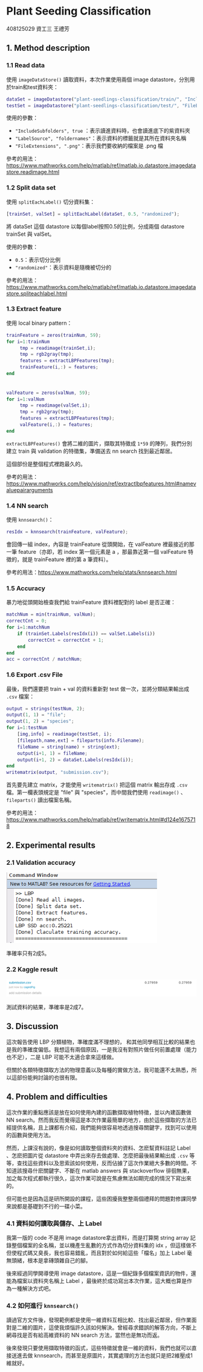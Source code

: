 # **Plant Seeding Classification**

408125029 資工三 王禮芳

## 1. Method description

### 1.1 Read data

使用 `imageDataStore()` 讀取資料，本次作業使用兩個 image datastore，分別用於train和test資料夾：

```matlab
dataSet = imageDatastore("plant-seedlings-classification/train/", "IncludeSubfolders", true, "LabelSource", "foldernames", "FileExtensions", ".png");
testSet = imageDatastore("plant-seedlings-classification/test/", "FileExtensions", ".png");
```

使用的參數：

* `"IncludeSubfolders", true` ：表示讀進資料時，也會讀進底下的紫資料夾
* `"LabelSource", "foldernames"`：表示資料的標籤就是其所在資料夾名稱
*  `"FileExtensions", ".png"`：表示我們要收納的檔案是 .png 檔

參考的用法：https://www.mathworks.com/help/matlab/ref/matlab.io.datastore.imagedatastore.readimage.html

### 1.2 Split data set

使用 `splitEachLabel()` 切分資料集：

```matlab
[trainSet, valSet] = splitEachLabel(dataSet, 0.5, "randomized");
```

將 dataSet 這個 datastore 以每個label按照0.5的比例，分成兩個 datastore trainSet 與 valSet。

使用的參數：

* `0.5`：表示切分比例
* `"randomized"`：表示資料是隨機被切分的

參考的用法：https://www.mathworks.com/help/matlab/ref/matlab.io.datastore.imagedatastore.spliteachlabel.html

### 1.3 Extract feature

使用 local binary pattern：

```matlab
trainFeature = zeros(trainNum, 59);
for i=1:trainNum
     tmp = readimage(trainSet,i);
     tmp = rgb2gray(tmp);
     features = extractLBPFeatures(tmp);
     trainFeature(i,:) = features;
end


valFeature = zeros(valNum, 59);
for i=1:valNum
     tmp = readimage(valSet,i);
     tmp = rgb2gray(tmp);
     features = extractLBPFeatures(tmp);
     valFeature(i,:) = features;
end
```

`extractLBPFeatures()` 會將二維的圖片，擷取其特徵成 `1*59` 的陣列，我們分別建立 train 與 validation 的特徵集，準備送去 nn search 找到最近鄰居。

這個部份是整個程式裡跑最久的。

參考的用法：https://www.mathworks.com/help/vision/ref/extractlbpfeatures.html#namevaluepairarguments

### 1.4 NN search

使用 `knnsearch()`：

```matlab
resIdx = knnsearch(trainFeature, valFeature);
```

會回傳一組 index，內容是 trainFeature 從頭開始，在 valFeature 裡最接近的那一筆 feature（亦即，若 index 第一個元素是 a ，那最靠近第一個 valFeature 特徵的，就是 trainFeature 裡的第 a 筆資料）。

參考的用法：https://www.mathworks.com/help/stats/knnsearch.html

### 1.5 Accuracy

暴力地從頭開始檢查我們給 trainFeature 資料裡配對的 label 是否正確：

```matlab
matchNum = min(trainNum, valNum);
correctCnt = 0;
for i=1:matchNum
    if (trainSet.Labels(resIdx(i)) == valSet.Labels(i))
        correctCnt = correctCnt + 1;
    end
end
acc = correctCnt / matchNum;
```

### 1.6 Export .csv File

最後，我們還要把 train + val 的資料重新對 test 做一次，並將分類結果輸出成 `.csv` 檔案：

```matlab
output = strings(testNum, 2);
output(1, 1) = "file";
output(1, 2) = "species";
for i=1:testNum
    [img,info] = readimage(testSet, i);
    [filepath,name,ext] = fileparts(info.Filename);
    fileName = string(name) + string(ext);
    output(i+1, 1) = fileName;
    output(i+1, 2) = dataSet.Labels(resIdx(i));
end
writematrix(output, "submission.csv");
```

首先要先建立 matrix，才能使用 `writematrix()` 把這個 matrix 輸出存成 `.csv` 檔。第一欄表頭規定是 "file" 與 "species"，而中間我們使用 `readimage()` 、`fileparts()` 讀出檔案名稱。

參考的用法：https://www.mathworks.com/help/matlab/ref/writematrix.html#d124e1675718

## 2. Experimental results
### 2.1 Validation accuracy

![result](result.png)

準確率只有2成5。

### 2.2 Kaggle result

![kaggle](kaggle.png)

測試資料的結果，準確率是2成7。

## 3. Discussion

這次報告使用 LBP 分類植物，準確度滿不理想的， 和其他同學相互比較的結果也是我的準確度偏低。我想這有兩個原因，一是我沒有對照片做任何前置處理（能力也不足），二是 LBP 可能不太適合拿來這樣做。

但關於各類特徵擷取方法的物理意義以及每種的實做方法，我可能還不太熟悉，所以這部份能夠討論的也很有限。

## 4. Problem and difficulties

這次作業的重點應該是放在如何使用內建的函數擷取植物特徵，並以內建函數做 NN search。然而我反而覺得這是本次作業最簡單的地方，由於這些擷取的方法已經提供名稱，且上課都有介紹，我們能夠很容易地透過搜尋關鍵字，找到可以使用的函數與使用方法。

然而，上課沒有說的，像是如何讀取整個資料夾的資料、怎麽幫資料註記 Label 、怎麽把圖片從 datastore 中弄出來存去做處理、怎麼把最後結果輸出成 `.csv` 等等，查找這些資料以及思索該如何使用，反而佔據了這次作業絕大多數的時間。不知道該搜尋什麽關鍵字、不斷在 matlab answers 與 stackoverflow 徘徊無果，加之每次程式都執行很久，這次作業可說是在焦慮無法如期完成的情況下寫出來的。

但可能也是因為這是研所開設的課程，這些困擾我整整兩個禮拜的問題對修課同學來說都是基礎到不行的一碟小菜。

### 4.1 資料如何讀取與儲存、上 Label

我第一版的 code 不是用 image datastore拿出資料，而是打算開 string array 記錄整個檔案的全名稱，並以機產生亂數的方式作為切分資料集的 idx ，但這樣做不但使程式碼又臭長，我也容易錯亂，而且對於如何給這些「檔名」加上 Label 毫無頭緒，根本是拿磚頭雜自己的腳。

後來經過同學開導使用 image datastore，這是一個紀錄多個檔案資訊的物件，還能為檔案以資料夾名稱上 Label ，最後終於成功寫出本次作業，這大概也算是作為一種解決方式吧。

### 4.2 如何進行 `knnsearch()`

讀過官方文件後，發現範例都是使用一維資料互相比較、找出最近鄰居，但作業面對是二維的圖片，這使我煩惱許久該如何解決。曾經尋求錯誤的解答方向，不斷上網尋找是否有給高維資料的 NN search 方法，當然也是無功而返。

後來發現只要使用擷取特徵的函式，這些特徵就會是一維的資料，我們也就可以直接送進去做 knnsearch，而甚至是原圖片，其實處理的方法也就只是把2維壓成1維就好。

